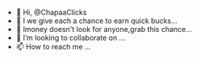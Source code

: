 - 👋 Hi,  @ChapaaClicks
- 👀 I we give each a chance to earn quick bucks...
- 🌱 Imoney doesn't look for anyone,grab this chance...
- 💞️ I’m looking to collaborate on ...
- 📫 How to reach me ...

<!---
ChapaaClicks/ChapaaClicks is a ✨ special ✨ repository because its `README.md` (this file) appears on your GitHub profile.
You can click the Preview link to take a look at your changes.
--->
